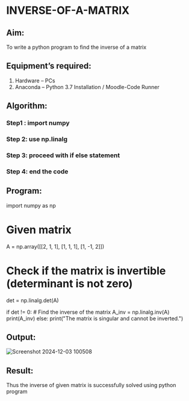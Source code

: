 # INVERSE-OF-A-MATRIX
## Aim:
To write a python program to find the inverse of a matrix
## Equipment’s required:
1. 	Hardware – PCs
2. 	Anaconda – Python 3.7 Installation / Moodle-Code Runner
## Algorithm:
### Step1 : import numpy
### Step 2: use np.linalg
### Step 3: proceed with if else statement
### Step 4: end the code

## Program:


import numpy as np

# Given matrix
A = np.array([[2, 1, 1], [1, 1, 1], [1, -1, 2]])

# Check if the matrix is invertible (determinant is not zero)
det = np.linalg.det(A)

if det != 0:
    # Find the inverse of the matrix
    A_inv = np.linalg.inv(A)
    print(A_inv)
else:
    print("The matrix is singular and cannot be inverted.")










## Output:
![Screenshot 2024-12-03 100508](https://github.com/user-attachments/assets/d1b24f40-f378-4147-9a8c-dbbd30dc5bb2)


## Result:
Thus the inverse of given matrix is successfully solved using python program

